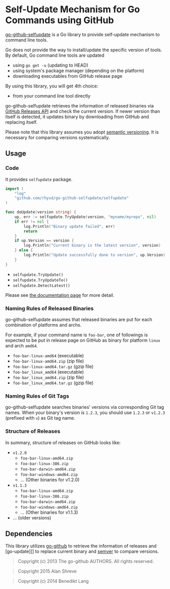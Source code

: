 Self-Update Mechanism for Go Commands using GitHub
==================================================

[go-github-selfupdate][] is a Go library to provide self-update mechanism to command line tools.

Go does not provide the way to install/update the specific version of tools. By default, Go command line tools are updated

- using `go get -u` (updating to HEAD)
- using system's package manager (depending on the platform)
- downloading executables from GitHub release page

By using this library, you will get 4th choice:

- from your command line tool directly

go-github-selfupdate retrieves the information of released binaries via [GitHub Releases API][] and check the current version. If newer version than itself is detected, it updates binary by downloading from GitHub and replacing itself.

Please note that this library assumes you adopt [semantic versioning][]. It is necessary for comparing versions systematically.

[go-github-selfupdate]: https://github.com/rhysd/go-github-selfupdate
[semantic versioning]: https://semver.org/
[GitHub Releases API]: https://developer.github.com/v3/repos/releases/

## Usage

### Code

It provides `selfupdate` package.

```go
import (
    "log"
    "github.com/rhysd/go-github-selfupdate/selfupdate"
)

func doUpdate(version string) {
    up, err := selfupdate.TryUpdate(version, "myname/myrepo", nil)
    if err != nil {
        log.Println("Binary update failed", err)
        return
    }
    if up.Version == version {
        log.Println("Current binary is the latest version", version)
    } else {
        log.Println("Update successfully done to version", up.Version)
    }
}
```

- `selfupdate.TryUpdate()`
- `selfupdate.TryUpdateTo()`
- `selfupdate.DetectLatest()`

Please see [the documentation page][GoDoc] for more detail.

[GoDoc]: https://godoc.org/github.com/rhysd/go-github-selfupdate

### Naming Rules of Released Binaries

go-github-selfupdate assumes that released binaries are put for each combination of platforms and archs.

For example, if your command name is `foo-bar`, one of followings is expected to be put in release page on GitHub as binary for platform `linux` and arch `amd64`.

- `foo-bar-linux-amd64` (executable)
- `foo-bar-linux-amd64.zip` (zip file)
- `foo-bar-linux-amd64.tar.gz` (gzip file)
- `foo-bar_linux_amd64` (executable)
- `foo-bar_linux_amd64.zip` (zip file)
- `foo-bar_linux_amd64.tar.gz` (gzip file)

### Naming Rules of Git Tags

go-github-selfupdate searches binaries' versions via corresponding Git tag names. When your binary's version is `1.2.3`, you should use `1.2.3` or `v1.2.3` (prefixed with `v`) as Git tag name.

### Structure of Releases

In summary, structure of releases on GitHub looks like:

- `v1.2.0`
  - `foo-bar-linux-amd64.zip`
  - `foo-bar-linux-386.zip`
  - `foo-bar-darwin-amd64.zip`
  - `foo-bar-windows-amd64.zip`
  - ... (Other binaries for v1.2.0)
- `v1.1.3`
  - `foo-bar-linux-amd64.zip`
  - `foo-bar-linux-386.zip`
  - `foo-bar-darwin-amd64.zip`
  - `foo-bar-windows-amd64.zip`
  - ... (Other binaries for v1.1.3)
- ... (older versions)


## Dependencies

This library utilizes [go-github][] to retrieve the information of releases and [go-update][] to replace current binary and [semver][] to compare versions.

> Copyright (c) 2013 The go-github AUTHORS. All rights reserved.

> Copyright 2015 Alan Shreve

> Copyright (c) 2014 Benedikt Lang <github at benediktlang.de>

[go-github]: https://github.com/google/go-github
[go-upadte]: https://github.com/inconshreveable/go-update
[semver]: https://github.com/blang/semver
